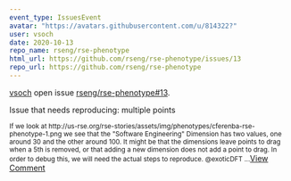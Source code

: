 ```yaml
---
event_type: IssuesEvent
avatar: "https://avatars.githubusercontent.com/u/814322?"
user: vsoch
date: 2020-10-13
repo_name: rseng/rse-phenotype
html_url: https://github.com/rseng/rse-phenotype/issues/13
repo_url: https://github.com/rseng/rse-phenotype
---
```


<a href='https://github.com/vsoch' target='_blank'>vsoch</a> open issue <a href='https://github.com/rseng/rse-phenotype/issues/13' target='_blank'>rseng/rse-phenotype#13</a>.

<p>Issue that needs reproducing: multiple points</p><small>If we look at http://us-rse.org/rse-stories/assets/img/phenotypes/cferenba-rse-phenotype-1.png we see that the "Software Engineering" Dimension has two values, one around 30 and the other around 100. It might be that the dimensions leave points to drag when a 5th is removed, or that adding a new dimension does not add a point to drag. In order to debug this, we will need the actual steps to reproduce. @exoticDFT...</small><a href='https://github.com/rseng/rse-phenotype/issues/13' target='_blank'>View Comment</a>